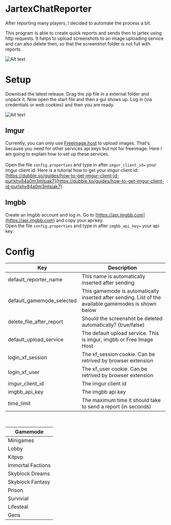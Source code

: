 # JartexChatReporter
After reporting many players, I decided to automate the process a bit.

This program is able to create quick reports and sends then to jartex using http requests.
It helps to upload screenshots to an image uploading service and can also delete then, so that the screenshot folder is not full with reports.

![Alt text](https://i.imgur.com/1ipnHpz.png "Program")

# Setup
Download the latest release. Drag the zip file in a external folder and unpack it.
Now open the start file and then a gui shows up. 
Log in (via credentials or web cookies) and then you are ready.

![Alt text](https://i.imgur.com/cqFHABe.png "Login")

## Imgur
Currently, you can only use [Freeimage.host](https://Freeimage.host) to upload images. 
That's because you need for other services api keys but not for freeimage.
Here I am going to explain how to set up these services.
<br>
<br>
Open the file `config.properties` and type in after `imgur_client_id=` your imgur client id.
Here is a tutorial how to get your imgur client id: <br>
[https://dubble.so/guides/how-to-get-imgur-client-id-purlxhv84a0m3mlsiak7](https://dubble.so/guides/how-to-get-imgur-client-id-purlxhv84a0m3mlsiak7)

## Imgbb
Create an Imgbb account and log in. Go to [https://api.imgbb.com](https://api.imgbb.com) and copy your api key.  
Open the file `config.properties` and type in after `imgbb_api_key=` your api key.

# Config
| Key                       | Description                                                                                           |
|---------------------------|-------------------------------------------------------------------------------------------------------|
| default_reporter_name     | This name is automatically inserted after sending                                                     |
| default_gamemode_selected | This gamemode is automatically inserted after sending. List of the available gamemodes is shown below |
| delete_file_after_report  | Should the screenshot be deleted automatically? (true/false)                                          |
| default_upload_service    | The default upload service. This is imgur, imgbb or Free Image Host                                   |
| login_xf_session          | The xf_session cookie. Can be retrived by browser extension                                           |
| login_xf_user             | The xf_user cookie. Can be retrived by browser extension                                              |
| imgur_client_id           | The imgur client id                                                                                   |           
| imgbb_api_key             | The imgbb api key                                                                                     |
| time_limit                | The maximum time it should take to send a report (in seconds)                                         |
<br>

| Gamemode          |
|-------------------|
| Minigames         |
| Lobby             |
| Kitpvp            |
| Immortal Factions |
| Skyblock Dreams   |
| Skyblock Fantasy  |
| Prison            |
| Survivial         |
| Lifesteal         |
| Gens              |
